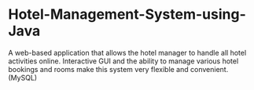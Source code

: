 # Hotel-Management-System-using-Java
A web-based application that allows the hotel manager to handle all hotel activities online. Interactive GUI and the ability to manage various hotel bookings and rooms make this system very flexible and convenient. (MySQL)
